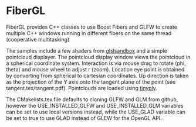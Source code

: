 # FiberGL

FiberGL provides C++ classes to use Boost Fibers and GLFW to create multiple C++
windows running in different fibers on the same thread (cooperative multitasking)

The samples include a few shaders from [glslsandbox](http://glslsandbox.com) and
a simple pointcloud displayer. The pointcloud display window views the
pointcloud in a spherical coordinate system. Interaction is via
mouse drag to rotate (phi, theta) and mouse wheel to adjust r (zoom).
Location eye point is obtained by converting from spherical to cartesian
coordinates. Up direction is taken as the projection of the Y axis onto
the tangent plane of the point (see tangent.tex/tangent.pdf). Pointclouds
are loaded using [tinyply](https://github.com/ddiakopoulos/tinyply).

The CMakelists.tex file defaults to cloning GLFW and GLM from github,
however the USE_INSTALLED_GLFW and USE_INSTALLED_GLM variables can
be set to use local versions instead, while the USE_GLAD variable
can be set to true to use GLAD instead of GLEW for the OpenGL API.